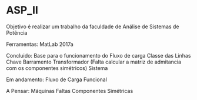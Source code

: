 # ASP_II
Objetivo é realizar um trabalho da faculdade de Análise de Sistemas de Potência

Ferramentas:
MatLab 2017a

Concluido:
  Base para o funcionamento do Fluxo de carga
  Classe das Linhas
  Chave
  Barramento
  Transformador (Falta calcular a matriz de admitancia com os componentes simétricos)
  Sistema

Em andamento:
  Fluxo de Carga Funcional

A Pensar:
  Máquinas
  Faltas
  Componentes Simétricas
